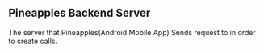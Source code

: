 ## Pineapples Backend Server
The server that Pineapples(Android Mobile App) Sends request to in order to create calls.
